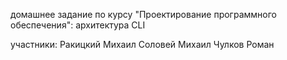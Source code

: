 домашнее задание по курсу "Проектирование программного обеспечения": архитектура CLI

участники:
    Ракицкий Михаил
    Соловей Михаил
    Чулков Роман
